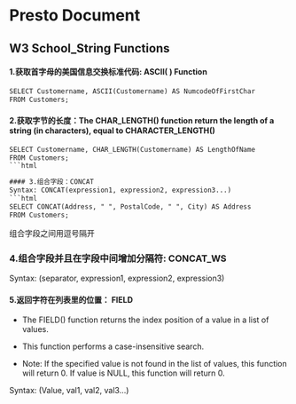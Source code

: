 # Presto Document


## W3 School_String Functions

#### 1.获取首字母的美国信息交换标准代码: ASCII( ) Function
```html
SELECT Customername, ASCII(Customername) AS NumcodeOfFirstChar
FROM Customers;
```
#### 2.获取字节的长度：The CHAR_LENGTH() function return the length of a string (in characters), equal to CHARACTER_LENGTH()
```html
SELECT Customername, CHAR_LENGTH(Customername) AS LengthOfName
FROM Customers;
```html

#### 3.组合字段：CONCAT
Syntax: CONCAT(expression1, expression2, expression3...)
```html
SELECT CONCAT(Address, " ", PostalCode, " ", City) AS Address
FROM Customers;
```
组合字段之间用逗号隔开

### 4.组合字段并且在字段中间增加分隔符: CONCAT_WS
Syntax: (separator, expression1, expression2, expression3)

#### 5.返回字符在列表里的位置： FIELD

* The FIELD() function returns the index position of a value in a list of values.

* This function performs a case-insensitive search.

* Note: If the specified value is not found in the list of values, this function will return 0. If value is NULL, this function will return 0.

Syntax: (Value, val1, val2, val3...)

